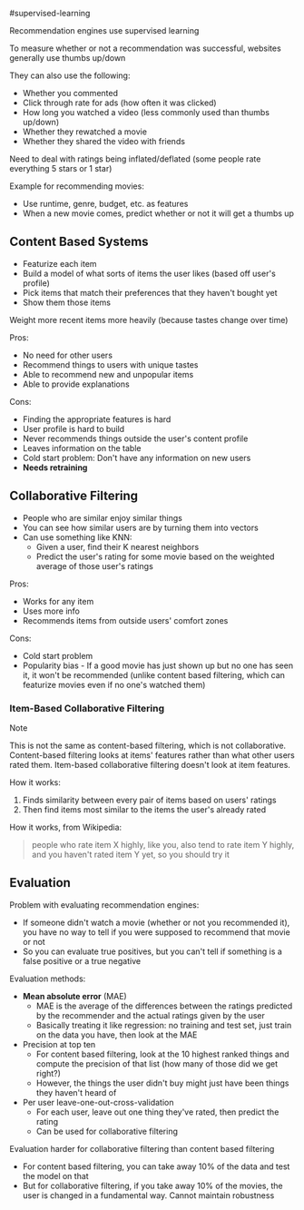 #supervised-learning 

Recommendation engines use supervised learning

To measure whether or not a recommendation was successful, websites generally use thumbs up/down

They can also use the following:
- Whether you commented
- Click through rate for ads (how often it was clicked)
- How long you watched a video (less commonly used than thumbs up/down)
- Whether they rewatched a movie
- Whether they shared the video with friends

Need to deal with ratings being inflated/deflated (some people rate everything 5 stars or 1 star)

Example for recommending movies:
- Use runtime, genre, budget, etc. as features
- When a new movie comes, predict whether or not it will get a thumbs up

## Content Based Systems

- Featurize each item
- Build a model of what sorts of items the user likes (based off user's profile)
- Pick items that match their preferences that they haven't bought yet
- Show them those items

Weight more recent items more heavily (because tastes change over time)

Pros:
- No need for other users
- Recommend things to users with unique tastes
- Able to recommend new and unpopular items
- Able to provide explanations

Cons:
- Finding the appropriate features is hard
- User profile is hard to build
- Never recommends things outside the user's content profile
- Leaves information on the table
- Cold start problem: Don't have any information on new users
- **Needs retraining**

## Collaborative Filtering

- People who are similar enjoy similar things
- You can see how similar users are by turning them into vectors
- Can use something like KNN:
	- Given a user, find their K nearest neighbors
	- Predict the user's rating for some movie based on the weighted average of those user's ratings

Pros:
- Works for any item
- Uses more info
- Recommends items from outside users' comfort zones

Cons:
- Cold start problem
- Popularity bias - If a good movie has just shown up but no one has seen it, it won't be recommended (unlike content based filtering, which can featurize movies even if no one's watched them)

### Item-Based Collaborative Filtering

> [!note]
> This is not the same as content-based filtering, which is not collaborative. Content-based filtering looks at items' features rather than what other users rated them. Item-based collaborative filtering doesn't look at item features.

How it works:
1. Finds similarity between every pair of items based on users' ratings
2. Then find items most similar to the items the user's already rated

How it works, from Wikipedia:
> people who rate item X highly, like you, also tend to rate item Y highly, and you haven't rated item Y yet, so you should try it

## Evaluation

Problem with evaluating recommendation engines: 
- If someone didn't watch a movie (whether or not you recommended it), you have no way to tell if you were supposed to recommend that movie or not
- So you can evaluate true positives, but you can't tell if something is a false positive or a true negative

Evaluation methods:
- **Mean absolute error** (MAE)
	- MAE is the average of the differences between the ratings predicted by the recommender and the actual ratings given by the user
	- Basically treating it like regression: no training and test set, just train on the data you have, then look at the MAE
- Precision at top ten
	- For content based filtering, look at the 10 highest ranked things and compute the precision of that list (how many of those did we get right?)
	- However, the things the user didn't buy might just have been things they haven't heard of
- Per user leave-one-out-cross-validation
	- For each user, leave out one thing they've rated, then predict the rating
	- Can be used for collaborative filtering

Evaluation harder for collaborative filtering than content based filtering
- For content based filtering, you can take away 10% of the data and test the model on that
- But for collaborative filtering, if you take away 10% of the movies, the user is changed in a fundamental way. Cannot maintain robustness
